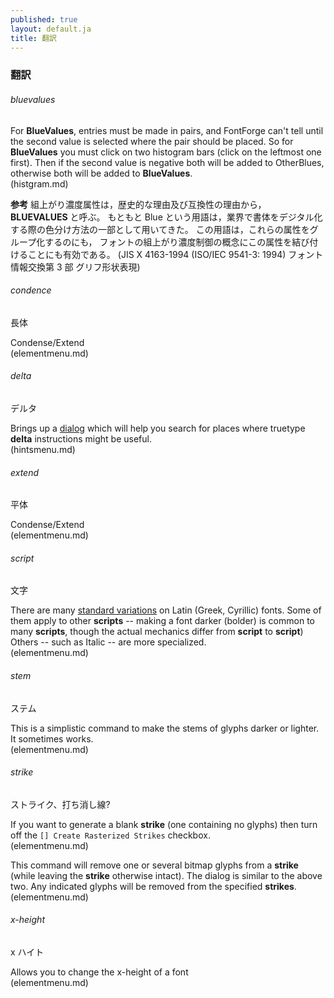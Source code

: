 ```yaml
---
published: true
layout: default.ja
title: 翻訳
---
```


### 翻訳

###### bluevalues

For **BlueValues**, entries must be made in pairs, and FontForge can't tell
until the second value is selected where the pair should be placed. So
for **BlueValues** you must click on two histogram bars (click on the
leftmost one first). Then if the second value is negative both will be
added to OtherBlues, otherwise both will be added to **BlueValues**.<br>
(histgram.md)

**参考**
組上がり濃度属性は，歴史的な理由及び互換性の理由から， **BLUEVALUES** と呼ぶ。
もともと Blue という用語は，業界で書体をデジタル化する際の色分け方法の一部として用いてきた。
この用語は，これらの属性をグループ化するのにも，
フォントの組上がり濃度制御の概念にこの属性を結び付けることにも有効である。
(JIS X 4163-1994 (ISO/IEC 9541-3: 1994) フォント情報交換第 3 部  グリフ形状表現)

###### condence

長体

Condense/Extend<br>
(elementmenu.md)


###### delta

デルタ

Brings up a [dialog](../SuggestDeltas/) which will help you search for
places where truetype **delta** instructions might be useful.<br>
(hintsmenu.md)


###### extend

平体

Condense/Extend<br>
(elementmenu.md)


###### script

文字

There are many [standard variations](../Styles/) on Latin (Greek,
Cyrillic) fonts. Some of them apply to other **scripts** -- making a font
darker (bolder) is common to many **scripts**, though the actual mechanics
differ from **script** to **script**) Others -- such as Italic -- are more
specialized.<br>
(elementmenu.md)

###### stem

ステム

This is a simplistic command to make the stems of glyphs darker or
lighter. It sometimes works.<br>
(elementmenu.md)


###### strike

ストライク、打ち消し線?

If you want to generate a blank **strike** (one containing no glyphs) then
turn off the `[] Create Rasterized Strikes` checkbox.<br>
(elementmenu.md)

This command will remove one or several bitmap glyphs from a **strike**
(while leaving the **strike** otherwise intact). The dialog is similar to
the above two. Any indicated glyphs will be removed from the specified
**strikes**.<br>
(elementmenu.md)


###### x-height

x ハイト

Allows you to change the x-height of a font<br>
(elementmenu.md)

